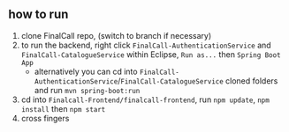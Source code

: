 ## how to run

1. clone FinalCall repo, (switch to branch if necessary)
2. to run the backend, right click `FinalCall-AuthenticationService` and `FinalCall-CatalogueService` within Eclipse, `Run as...` then `Spring Boot App`
   - alternatively you can cd into `FinalCall-AuthenticationService`/`FinalCall-CatalogueService` cloned folders and run `mvn spring-boot:run`
3. cd into `Finalcall-Frontend/finalcall-frontend`, run `npm update`, `npm install` then `npm start`
4. cross fingers
